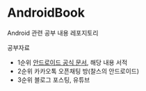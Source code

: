 # AndroidBook
Android 관련 공부 내용 레포지토리

공부자료
<ul>
  <li>1순위 <a href="https://developer.android.com/docs">안드로이드 공식 문서</a>, 해당 내용 서적</li>
  <li>2순위 카카오톡 오픈채팅 방(찰스의 안드로이드)</li>
  <li>3순위 블로그 포스팅, 유튜브</li>
</ul>
